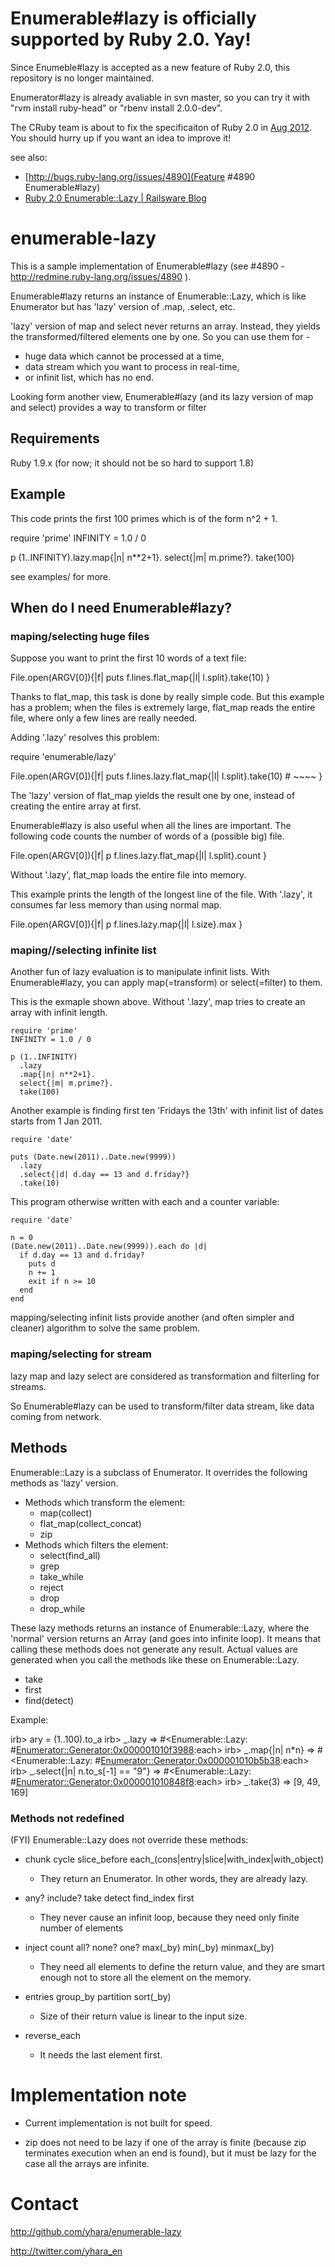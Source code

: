 Enumerable#lazy is officially supported by Ruby 2.0. Yay!
==============================================

Since Enumeble#lazy is accepted as a new feature of Ruby 2.0,
this repository is no longer maintained.

Enumerator#lazy is already avaliable in svn master, so you can try it 
with "rvm install ruby-head" or "rbenv install 2.0.0-dev".

The CRuby team is about to fix the specificaiton of Ruby 2.0
in [Aug 2012](http://blade.nagaokaut.ac.jp/cgi-bin/scat.rb/ruby/ruby-core/40301).
You should hurry up if you want an idea to improve it!

see also:

* [http://bugs.ruby-lang.org/issues/4890](Feature #4890 Enumerable#lazy)
* [Ruby 2.0 Enumerable::Lazy | Railsware Blog](http://blog.railsware.com/2012/03/13/ruby-2-0-enumerablelazy/)

enumerable-lazy
===============

This is a sample implementation of Enumerable#lazy
(see #4890 - http://redmine.ruby-lang.org/issues/4890 ).

Enumerable#lazy returns an instance of Enumerable::Lazy,
which is like Enumerator but has 'lazy' version of .map,
.select, etc.

'lazy' version of map and select never returns an array.
Instead, they yields the transformed/filtered elements one by one.
So you can use them for - 

* huge data which cannot be processed at a time, 
* data stream which you want to process in real-time,
* or infinit list, which has no end.

Looking form another view, Enumerable#lazy (and its lazy
version of map and select) provides a way to transform or filter


Requirements
------------

Ruby 1.9.x (for now; it should not be so hard to support 1.8)

Example
-------

This code prints the first 100 primes which is of the form n^2 + 1.

   require 'prime'
   INFINITY = 1.0 / 0

   p (1..INFINITY).lazy.map{|n| n**2+1}.
                        select{|m| m.prime?}.
                        take(100)

see examples/ for more.

When do I need Enumerable#lazy?
-------------------------------

### maping/selecting huge files

Suppose you want to print the first 10 words of a text file:

  File.open(ARGV[0]){|f|
    puts f.lines.flat_map{|l| l.split}.take(10)
  }

Thanks to flat_map, this task is done by really simple code.  But this example
has a problem; when the files is extremely large, flat_map reads the entire
file, where only a few lines are really needed.

Adding '.lazy' resolves this problem:

  require 'enumerable/lazy'
  
  File.open(ARGV[0]){|f|
    puts f.lines.lazy.flat_map{|l| l.split}.take(10)
    #            ~~~~
  }

The 'lazy' version of flat_map yields the result one by one, instead of 
creating the entire array at first.

Enumerable#lazy is also useful when all the lines are important.
The following code counts the number of words of a (possible big) file.

  File.open(ARGV[0]){|f|
    p f.lines.lazy.flat_map{|l| l.split}.count
  }

Without '.lazy', flat_map loads the entire file into memory.

This example prints the length of the longest line of the file.
With '.lazy', it consumes far less memory than using normal map.

  File.open(ARGV[0]){|f|
    p f.lines.lazy.map{|l| l.size}.max
  }

### maping//selecting infinite list

Another fun of lazy evaluation is to manipulate infinit lists.
With Enumerable#lazy, you can apply map(=transform) or select(=filter) to them.

This is the exmaple shown above. Without '.lazy', map tries to
create an array with infinit length.

    require 'prime'
    INFINITY = 1.0 / 0

    p (1..INFINITY)
      .lazy
      .map{|n| n**2+1}.
      select{|m| m.prime?}.
      take(100)

Another example is finding first ten 'Fridays the 13th'
with infinit list of dates starts from 1 Jan 2011.

    require 'date'
    
    puts (Date.new(2011)..Date.new(9999))
      .lazy
      .select{|d| d.day == 13 and d.friday?}
      .take(10)

This program otherwise written with each and a counter variable:

    require 'date'
    
    n = 0
    (Date.new(2011)..Date.new(9999)).each do |d|
      if d.day == 13 and d.friday?
        puts d
        n += 1
        exit if n >= 10
      end
    end

mapping/selecting infinit lists provide another (and often simpler
and cleaner) algorithm to solve the same problem.

### maping/selecting for stream

lazy map and lazy select are considered as transformation and
filterling for streams.

So Enumerable#lazy can be used to transform/filter data stream, like
data coming from network.

Methods
-------

Enumerable::Lazy is a subclass of Enumerator. It overrides
the following methods as 'lazy' version.

* Methods which transform the element:
  * map(collect)
  * flat_map(collect_concat)
  * zip
* Methods which filters the element:
  * select(find_all)
  * grep
  * take_while
  * reject
  * drop
  * drop_while

These lazy methods returns an instance of Enumerable::Lazy,
where the 'normal' version returns an Array (and goes into infinite loop).
It means that calling these methods does not generate any result.
Actual values are generated when you call the methods like these
on Enumerable::Lazy.

* take
* first
* find(detect)

Example:

  irb> ary = (1..100).to_a
  irb> _.lazy
   => #<Enumerable::Lazy: #<Enumerator::Generator:0x000001010f3988>:each>
  irb> _.map{|n| n*n}
   => #<Enumerable::Lazy: #<Enumerator::Generator:0x000001010b5b38>:each>
  irb> _.select{|n| n.to_s[-1] == "9"}
   => #<Enumerable::Lazy: #<Enumerator::Generator:0x000001010848f8>:each>
  irb> _.take(3)
   => [9, 49, 169] 

### Methods not redefined

(FYI) Enumerable::Lazy does not override these methods:

* chunk cycle slice_before each_(cons|entry|slice|with_index|with_object)
  * They return an Enumerator. In other words, they are already lazy.

* any? include? take detect find_index first
  * They never cause an infinit loop, because they need only finite number of elements

* inject count all? none? one? max(_by) min(_by) minmax(_by)
  * They need all elements to define the return value, and they are smart enough not to store all the element on the memory.

* entries group_by partition sort(_by)
  * Size of their return value is linear to the input size.

* reverse_each
  * It needs the last element first.

Implementation note
===================

* Current implementation is not built for speed.

* zip does not need to be lazy if one of the array is finite
  (because zip terminates execution when an end is found),
  but it must be lazy for the case all the arrays are infinite. 

Contact
=======

http://github.com/yhara/enumerable-lazy

http://twitter.com/yhara_en
